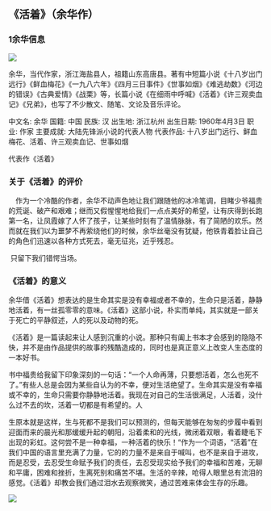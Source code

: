 ## 《活着》（余华作）

### 1余华信息

![](http://p5.itc.cn/q_70/images03/20201130/c0d85b46c3b54bb4806726fc9c002c7a.jpg)

余华，当代作家，浙江海盐县人，祖籍山东高唐县。著有中短篇小说《十八岁出门远行》《鲜血梅花》《一九八六年》《四月三日事件》《世事如烟》《难逃劫数》《河边的错误》《古典爱情》《战栗》等，长篇小说《在细雨中呼喊》《活着》《许三观卖血记》《兄弟》，也写了不少散文、随笔、文论及音乐评论。

 中文名: 余华
 国籍: 中国
 民族: 汉
 出生地: 浙江杭州
 出生日期: 1960年4月3日
 职业: 作家
 主要成就: 大陆先锋派小说的代表人物
 代表作品: 十八岁出门远行、鲜血梅花、活着、许三观卖血记、世事如烟

 代表作《活着》

### 关于《活着》的评价

　作为一个冷酷的作者，余华不动声色地让我们跟随他的冰冷笔调，目睹少爷福贵的荒诞、破产和艰难；继而又假惺惺地给我们一点点美好的希望，让有庆得到长跑第一名，让凤霞嫁了人怀了孩子，让某些时刻有了温情脉脉，有了简陋的欢乐。然而就在我们以为噩梦不再萦绕他们的时候，余华丝毫没有犹疑，他铁青着脸让自己的角色们迅速以各种方式死去，毫无征兆，近乎残忍。 　

​    只留下我们错愕当场。

### 《活着》的意义

余华借《活着》想表达的是生命其实是没有幸福或者不幸的，生命只是活着，静静地活着，有一丝孤零零的意味。《活着》这部小说，朴实而单纯，其实就是一部关于死亡的平静叙述，人的死以及动物的死。

《活着》是一篇读起来让人感到沉重的小说。那种只有阖上书本才会感到的隐隐不快，并不是由作品提供的故事的残酷造成的，同时也是真正意义上改变人生态度的一本好书。

书中福贵给我留下印象深刻的一句话：“一个人命再薄，只要想活着，怎么也死不了。”有些人总是会因为某些自认为的不幸，便对生活绝望了。生命其实是没有幸福或不幸的，生命只需要你静静地活着。我现在对自己的生活很满足，人活着，没什么过不去的坎，活着一切都是有希望的。人

生原本就是这样，生与死都不是我们可以预测的，但每天能够在匆匆的步履中看到迎面而来的晨光和那缓缓升起的朝阳，沿着柔和的光线，微闭着双眼，看着睫毛下出现的彩虹。这何尝不是一种幸福，一种活着的快乐！“作为一个词语，“活着”在我们中国的语言里充满了力量，它的的力量不是来自于喊叫，也不是来自于进攻，而是忍受，去忍受生命赋予我们的责任，去忍受现实给予我们的幸福和苦难，无聊和平庸，困难和挫折，生离死别和痛苦不堪。生活的辛辣，呛得人眼里总有流泪的感觉。《活着》却教会我们通过泪水去观察微笑，通过苦难来体会生存的乐趣。

![](https://iknow-pic.cdn.bcebos.com/d439b6003af33a87a6f63435cb5c10385343b501)